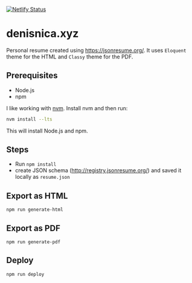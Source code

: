 [![Netlify Status](https://api.netlify.com/api/v1/badges/f851f736-0e2b-4a80-8e52-37869be54bc5/deploy-status)](https://app.netlify.com/sites/denisnica/deploys)

# denisnica.xyz

Personal resume created using <https://jsonresume.org/>. It uses `Eloquent` theme for the HTML and `Classy` theme for the PDF.

## Prerequisites

- Node.js
- npm

I like working with [nvm](https://github.com/nvm-sh/nvm). Install nvm and then run:

```bash
nvm install --lts
```

This will install Node.js and npm.

## Steps

- Run `npm install`
- create JSON schema (<http://registry.jsonresume.org/>) and saved it locally as `resume.json`

## Export as HTML

`npm run generate-html`

## Export as PDF

`npm run generate-pdf`

## Deploy

`npm run deploy`

